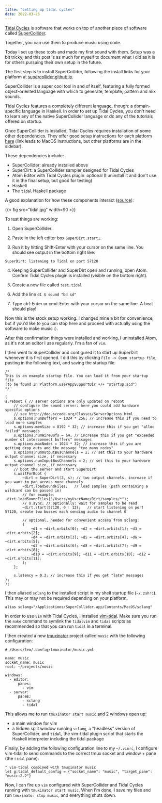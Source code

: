 ```yaml
---
title: "setting up tidal cycles"
date: 2022-03-25
---
```


[Tidal Cycles](https://tidalcycles.org/) is software that works on top of another piece of software called
[SuperCollider](https://supercollider.github.io/).

Together, you can use them to produce music using code.

Today I set up these tools and made my first sound with them. Setup was a bit tricky, and this post is as much for
myself to document what I did as it is for others pursuing their own setup in the future.

The first step is to install SuperCollider, following the install links for your platform
at [supercollider.github.io](https://supercollider.github.io/).

SuperCollider is a super cool tool in and of itself, featuring a fully formed object-oriented language with which to
generate, template, pattern and mix sounds.

Tidal Cycles features a completely different language, though: a domain-specific language in Haskell. In order to set up
Tidal Cycles, you don't need to learn any of the native SuperCollider language or do any of the tutorials offered on
startup.

Once SuperCollider is installed, Tidal Cycles requires installation of some other dependencies. They offer good setup
instructions for each platform [here](https://tidalcycles.org/docs/getting-started/macos_install)
(link leads to MacOS instructions, but other platforms are in the sidebar).

These dependencies include:

- SuperCollider: already installed above
- SuperDirt: a SuperCollider sampler designed for Tidal Cycles
- Atom Editor with Tidal Cycles plugin: optional (I uninstall it and don't use it in the final setup, but good for
  testing)
- Haskell
- The ``tidal`` Haskell package

A good explanation for how these components
interact ([source](https://tidalcycles.org/docs/getting-started/tidal_start)):

{{< fig src="tidal.jpg" width=90 >}}

To test things are working:

1. Open SuperCollider.

2. Paste in the left editor box `SuperDirt.start;`.

3. Run it by hitting Shift-Enter with your cursor on the same line. You should see output in the bottom right like:

```
SuperDirt: listening to Tidal on port 57120
```

4. Keeping SuperCollider and SuperDirt open and running, open Atom. Confirm Tidal Cycles plugin is installed (visible on
   the bottom right).

5. Create a new file called `test.tidal`

6. Add the line `d1 $ sound "bd sd"`

7. Type ctrl-Enter or cmd-Enter with your cursor on the same line. A beat should play!

Now this is the stock setup working. I changed mine a bit for convenience, but if you'd like to you can stop here
and proceed with actually using the software to make music :).

After this confirmation things were installed and working, I uninstalled Atom, as it's not an editor I use regularly.
I'm a fan of `vim`.

I then went to SuperCollider and configured it to start up SuperDirt whenever it is first opened. I did this by clicking
`File -> Open startup file`, pasting in the following text, and saving the startup file:

```
/*
This is an example startup file. You can load it from your startup file
(to be found in Platform.userAppSupportDir +/+ "startup.scd")
*/

(
s.reboot { // server options are only updated on reboot
    // configure the sound server: here you could add hardware specific options
    // see http://doc.sccode.org/Classes/ServerOptions.html
    s.options.numBuffers = 1024 * 256; // increase this if you need to load more samples
    s.options.memSize = 8192 * 32; // increase this if you get "alloc failed" messages
    s.options.numWireBufs = 64; // increase this if you get "exceeded number of interconnect buffers" messages 
    s.options.maxNodes = 1024 * 32; // increase this if you are getting drop outs and the message "too many nodes"
    s.options.numOutputBusChannels = 2; // set this to your hardware output channel size, if necessary
    s.options.numInputBusChannels = 2; // set this to your hardware output channel size, if necessary
    // boot the server and start SuperDirt
    s.waitForBoot {
        ~dirt = SuperDirt(2, s); // two output channels, increase if you want to pan across more channels
        ~dirt.loadSoundFiles;   // load samples (path containing a wildcard can be passed in)
        // for example: ~dirt.loadSoundFiles("/Users/myUserName/Dirt/samples/*");
        // s.sync; // optionally: wait for samples to be read
        ~dirt.start(57120, 0 ! 12);   // start listening on port 57120, create two busses each sending audio to channel 0

        // optional, needed for convenient access from sclang:
        (
            ~d1 = ~dirt.orbits[0]; ~d2 = ~dirt.orbits[1]; ~d3 = ~dirt.orbits[2];
            ~d4 = ~dirt.orbits[3]; ~d5 = ~dirt.orbits[4]; ~d6 = ~dirt.orbits[5];
            ~d7 = ~dirt.orbits[6]; ~d8 = ~dirt.orbits[7]; ~d9 = ~dirt.orbits[8];
            ~d10 = ~dirt.orbits[9]; ~d11 = ~dirt.orbits[10]; ~d12 = ~dirt.orbits[11];
        );
    };

    s.latency = 0.3; // increase this if you get "late" messages
};
);
```

I then aliased `sclang` to the installed script in my shell startup file (`~/.zshrc`). This may or may not be required
depending on your platform.

```
alias sclang="/Applications/SuperCollider.app/Contents/MacOS/sclang"
```

In order to use `vim` with Tidal Cycles, I installed [vim-tidal](https://github.com/tidalcycles/vim-tidal). Make sure
you run the `make` command to symlink the `tidalvim` and `tidal` scripts as recommended so that you can run `tidal`
in a terminal.

I then created a new [tmuxinator](https://github.com/tmuxinator/tmuxinator) project called ``music`` with the following
configuration:
```
# /Users/leo/.config/tmuxinator/music.yml

name: music
socket_name: music
root: ~/projects/music

windows:
  - editor:
      panes:
        - vim
  - server:
      panes:
        - sclang
        - tidal
```

This allows me to run `tmuxinator start music` and 2 windows open up:
- a main window for vim
- a hidden split window running `sclang`, a "headless" version of SuperCollider, and `tidal`, the vim-tidal plugin
script that starts the Haskell interpreter including the tidal package

Finally, by adding the following configuration line to my `~/.vimrc`, I configure vim-tidal to send commands to the
correct tmux socket and window + pane (the `tidal` pane):

```
" vim-tidal combined with tmuxinator music
let g:tidal_default_config = {"socket_name": "music", "target_pane": "music:2.2"}
```

Now, I can fire up `vim` configured with SuperCollider and Tidal Cycles running with `tmuxinator start music`. When I'm
done, I save my files and run `tmuxinator stop music`, and everything shuts down.
